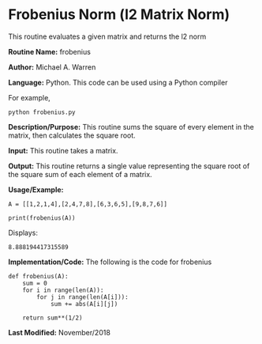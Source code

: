 # Frobenius Norm (l2 Matrix Norm) 
This routine evaluates a given matrix and returns the l2 norm

**Routine Name:**           frobenius

**Author:** Michael A. Warren

**Language:** Python. This code can be used using a Python compiler

For example,

    python frobenius.py

**Description/Purpose:** This routine sums the square of every element in the matrix, then calculates the square root.

**Input:** This routine takes a matrix.

**Output:** This routine returns a single value representing the square root of the square sum of each element of a matrix.

**Usage/Example:**

	A = [[1,2,1,4],[2,4,7,8],[6,3,6,5],[9,8,7,6]]

	print(frobenius(A))

Displays:

	8.888194417315589

**Implementation/Code:** The following is the code for frobenius

	def frobenius(A):
	    sum = 0
	    for i in range(len(A)):
	        for j in range(len(A[i])):
	            sum += abs(A[i][j])

	    return sum**(1/2)

**Last Modified:** November/2018
